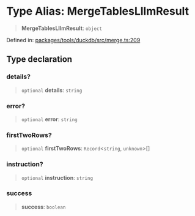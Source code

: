 # Type Alias: MergeTablesLllmResult

> **MergeTablesLllmResult**: `object`

Defined in: [packages/tools/duckdb/src/merge.ts:209](https://github.com/GeoDaCenter/openassistant/blob/28e38a23cf528ccfe10391135d12fba8d3e385da/packages/tools/duckdb/src/merge.ts#L209)

## Type declaration

### details?

> `optional` **details**: `string`

### error?

> `optional` **error**: `string`

### firstTwoRows?

> `optional` **firstTwoRows**: `Record`\<`string`, `unknown`\>[]

### instruction?

> `optional` **instruction**: `string`

### success

> **success**: `boolean`
